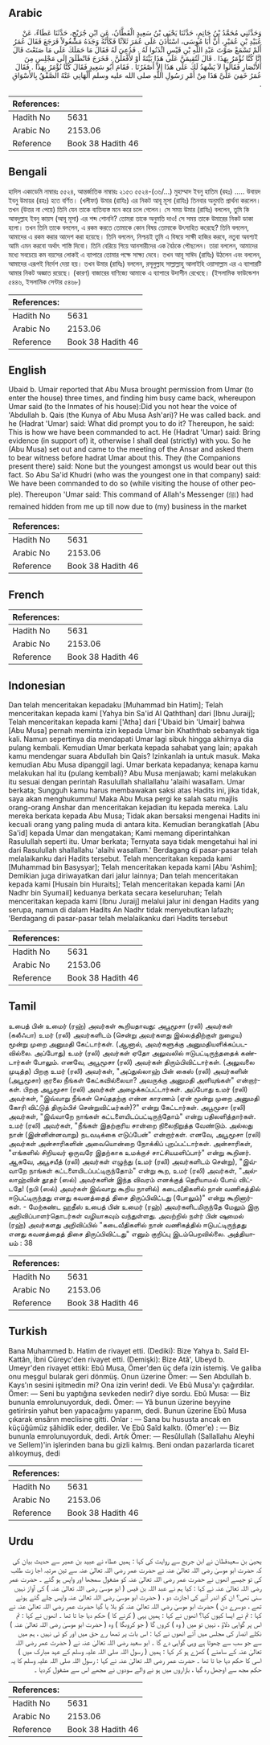 ## Arabic


<div dir="rtl" lang="ar" style={{fontSize:'larger',backgroundColor:'#f8f9fa',padding:20}}>
وَحَدَّثَنِي مُحَمَّدُ بْنُ حَاتِمٍ، حَدَّثَنَا يَحْيَى بْنُ سَعِيدٍ الْقَطَّانُ، عَنِ ابْنِ جُرَيْجٍ، حَدَّثَنَا عَطَاءٌ، عَنْ عُبَيْدِ بْنِ عُمَيْرٍ، أَنَّ أَبَا مُوسَى، اسْتَأْذَنَ عَلَى عُمَرَ ثَلاَثًا فَكَأَنَّهُ وَجَدَهُ مَشْغُولاً فَرَجَعَ فَقَالَ عُمَرُ أَلَمْ تَسْمَعْ صَوْتَ عَبْدِ اللَّهِ بْنِ قَيْسٍ ائْذَنُوا لَهُ ‏.‏ فَدُعِيَ لَهُ فَقَالَ مَا حَمَلَكَ عَلَى مَا صَنَعْتَ قَالَ إِنَّا كُنَّا نُؤْمَرُ بِهَذَا ‏.‏ قَالَ لَتُقِيمَنَّ عَلَى هَذَا بَيِّنَةً أَوْ لأَفْعَلَنَّ ‏.‏ فَخَرَجَ فَانْطَلَقَ إِلَى مَجْلِسٍ مِنَ الأَنْصَارِ فَقَالُوا لاَ يَشْهَدُ لَكَ عَلَى هَذَا إِلاَّ أَصْغَرُنَا ‏.‏ فَقَامَ أَبُو سَعِيدٍ فَقَالَ كُنَّا نُؤْمَرُ بِهَذَا ‏.‏ فَقَالَ عُمَرُ خَفِيَ عَلَىَّ هَذَا مِنْ أَمْرِ رَسُولِ اللَّهِ صلى الله عليه وسلم أَلْهَانِي عَنْهُ الصَّفْقُ بِالأَسْوَاقِ ‏.‏
</div>
<div style={{backgroundColor:'#f8f9fa',padding:20, marginBottom: 10}}><table> <thead> <tr> <th>References:</th> <th></th> </tr> </thead> <tbody><tr><td>Hadith No</td><td>5631</td></tr><tr><td>Arabic No</td><td>2153.06</td></tr><tr><td>Reference</td><td>Book 38 Hadith 46</td></tr></tbody></table></div>

## Bengali


<div dir="ltr" lang="bn" style={{fontSize:'larger',backgroundColor:'#f8f9fa',padding:20}}>
হাদিস একাডেমি নাম্বারঃ ৫৫২৪, আন্তর্জাতিক নাম্বারঃ ২১৫৩ ৫৫২৪-(৩৬/…) মুহাম্মাদ ইবনু হাতিম (রহঃ) ..... উবায়দ ইবনু উমায়র (রহঃ) হতে বর্ণিত। (খলীফা) উমার (রাযিঃ) এর নিকট আবূ মূসা (রাযিঃ) তিনবার অনুমতি প্রার্থনা করলেন। তখন (উত্তর না পেয়ে) তিনি যেন তাকে ব্যতিব্যস্ত মনে করে চলে গেলেন। সে সময় উমার (রাযিঃ) বললেন, তুমি কি আবদুল্লাহ ইবনু কায়স (আবূ মূসা) এর শব্দ শোননি? তোমরা তাকে অনুমতি দাও! সে সময় তাকে উমারের নিকট ডাকা হলো। তখন তিনি তাকে বললেন, এ রকম করতে তোমাকে কোন বিষয় তোমাকে উৎসাহিত করেছে? তিনি বললেন, আমাদের এ রকম করার আদেশ করা হয়েছে। তিনি বললেন, নিশ্চয়ই তুমি এ বিষয়ে সাক্ষী হাজির করবে, নতুবা অবশ্যই আমি এমন করবো অর্থাৎ শাস্তি দিবো। তিনি বেরিয়ে গিয়ে আনসারীদের এক বৈঠকে পৌছলেন। তারা বললেন, আমাদের মধ্যে সবচেয়ে কম বয়সের লোকই এ ব্যাপারে তোমার পক্ষে সাক্ষ্য দেবে। তখন আবূ সাঈদ (রাযিঃ) উঠলেন এবং বললেন, আমাদের এরূপই নির্দেশ দেয়া হয়। তখন উমার (রাযিঃ) বললেন, রসূলুল্লাহ সাল্লাল্লাহু আলাইহি ওয়াসাল্লাম এর এ ব্যাপারটি আমার নিকট অজ্ঞাত রয়েছে। (কারণ) বাজারের বাণিজ্যে আমাকে এ ব্যাপারে উদাসীন রেখেছে। (ইসলামিক ফাউন্ডেশন ৫৪৪৬, ইসলামিক সেন্টার ৫৪৬৮)
</div>
<div style={{backgroundColor:'#f8f9fa',padding:20, marginBottom: 10}}><table> <thead> <tr> <th>References:</th> <th></th> </tr> </thead> <tbody><tr><td>Hadith No</td><td>5631</td></tr><tr><td>Arabic No</td><td>2153.06</td></tr><tr><td>Reference</td><td>Book 38 Hadith 46</td></tr></tbody></table></div>

## English


<div dir="ltr" lang="en" style={{fontSize:'larger',backgroundColor:'#f8f9fa',padding:20}}>
Ubaid b. Umair reported that Abu Musa brought permission from Umar (to enter the house) three times, and finding him busy came back, whereupon Umar said (to the Inmates of his house):Did you not hear the voice of 'Abdullah b. Qais (the Kunya of Abu Musa Ash'ari)? He was called back. and he (Hadrat 'Umar) said: What did prompt you to do it? Thereupon, he said: This is how we have been commanded to act. He (Hadrat 'Umar) said: Bring evidence (in support of) it, otherwise I shall deal (strictly) with you. So he (Abu Musa) set out and came to the meeting of the Ansar and asked them to bear witness before hadrat Umar about this. They (the Companions present there) said: None but the youngest amongst us would bear out this fact. So Abu Sa'id Khudri (who was the youngest one in that company) said: We have been commanded to do so (while visiting the house of other people). Thereupon 'Umar said: This command of Allah's Messenger (ﷺ) had remained hidden from me up till now due to (my) business in the market
</div>
<div style={{backgroundColor:'#f8f9fa',padding:20, marginBottom: 10}}><table> <thead> <tr> <th>References:</th> <th></th> </tr> </thead> <tbody><tr><td>Hadith No</td><td>5631</td></tr><tr><td>Arabic No</td><td>2153.06</td></tr><tr><td>Reference</td><td>Book 38 Hadith 46</td></tr></tbody></table></div>

## French


<div dir="ltr" lang="fr" style={{fontSize:'larger',backgroundColor:'#f8f9fa',padding:20}}>

</div>
<div style={{backgroundColor:'#f8f9fa',padding:20, marginBottom: 10}}><table> <thead> <tr> <th>References:</th> <th></th> </tr> </thead> <tbody><tr><td>Hadith No</td><td>5631</td></tr><tr><td>Arabic No</td><td>2153.06</td></tr><tr><td>Reference</td><td>Book 38 Hadith 46</td></tr></tbody></table></div>

## Indonesian


<div dir="ltr" lang="id" style={{fontSize:'larger',backgroundColor:'#f8f9fa',padding:20}}>
Dan telah menceritakan kepadaku [Muhammad bin Hatim]; Telah menceritakan kepada kami [Yahya bin Sa'id Al Qaththan] dari [Ibnu Juraij]; Telah menceritakan kepada kami ['Atha] dari ['Ubaid bin 'Umair] bahwa [Abu Musa] pernah meminta izin kepada Umar bin Khaththab sebanyak tiga kali. Namun sepertinya dia mendapati Umar lagi sibuk hingga akhirnya dia pulang kembali. Kemudian Umar berkata kepada sahabat yang lain; apakah kamu mendengar suara Abdullah bin Qais? Izinkanlah ia untuk masuk. Maka kemudian Abu Musa dipanggil lagi. Umar berkata kepadanya; kenapa kamu melakukan hal itu (pulang kembali)? Abu Musa menjawab; kami melakukan itu sesuai dengan perintah Rasulullah shallallahu 'alaihi wasallam. Umar berkata; Sungguh kamu harus membawakan saksi atas Hadits ini, jika tidak, saya akan menghukummu! Maka Abu Musa pergi ke salah satu majlis orang-orang Anshar dan menceritakan kejadian itu kepada mereka. Lalu mereka berkata kepada Abu Musa; Tidak akan bersaksi mengenai Hadits ini kecuali orang yang paling muda di antara kita. Kemudian berangkatlah [Abu Sa'id] kepada Umar dan mengatakan; Kami memang diperintahkan Rasulullah seperti itu. Umar berkata; Ternyata saya tidak mengetahui hal ini dari Rasulullah shallallahu 'alaihi wasallam.' Berdagang di pasar-pasar telah melalaikanku dari Hadits tersebut. Telah menceritakan kepada kami [Muhammad bin Basysyar]; Telah menceritakan kepada kami [Abu 'Ashim]; Demikian juga diriwayatkan dari jalur lainnya; Dan telah menceritakan kepada kami [Husain bin Huraits]; Telah menceritakan kepada kami [An Nadhr bin Syumail] keduanya berkata secara keseluruhan; Telah menceritakan kepada kami [Ibnu Juraij] melalui jalur ini dengan Hadits yang serupa, namun di dalam Hadits An Nadhr tidak menyebutkan lafazh; 'Berdagang di pasar-pasar telah melalaikanku dari Hadits tersebut
</div>
<div style={{backgroundColor:'#f8f9fa',padding:20, marginBottom: 10}}><table> <thead> <tr> <th>References:</th> <th></th> </tr> </thead> <tbody><tr><td>Hadith No</td><td>5631</td></tr><tr><td>Arabic No</td><td>2153.06</td></tr><tr><td>Reference</td><td>Book 38 Hadith 46</td></tr></tbody></table></div>

## Tamil


<div dir="ltr" lang="ta" style={{fontSize:'larger',backgroundColor:'#f8f9fa',padding:20}}>
உபைத் பின் உமைர் (ரஹ்) அவர்கள் கூறியதாவது: அபூமூசா (ரலி) அவர்கள் (கலீஃபா) உமர் (ரலி) அவர்களிடம் (சென்று அவர்களது இல்லத்திற்குள் நுழைய) மூன்று முறை அனுமதி கேட்டார்கள். (ஆனால், அவர்களுக்கு அனுமதியளிக்கப்படவில்லை. அப்போது) உமர் (ரலி) அவர்கள் ஏதோ அலுவலில் ஈடுபட்டிருந்ததைக் கண்டார்கள் போலும். எனவே, அபூமூசா (ரலி) அவர்கள் திரும்பிவிட்டார்கள். (அலுவலை முடித்த) பிறகு உமர் (ரலி) அவர்கள், "அப்துல்லாஹ் பின் கைஸ் (ரலி) அவர்களின் (அபூமூசா) குரலை நீங்கள் கேட்கவில்லையா? அவருக்கு அனுமதி அளியுங்கள்" என்றார்கள். பிறகு அபூமூசா (ரலி) அவர்கள் அழைக்கப்பட்டார்கள். அப்போது உமர் (ரலி) அவர்கள், "இவ்வாறு நீங்கள் செய்ததற்கு என்ன காரணம் (ஏன் மூன்று முறை அனுமதி கோரி விட்டுத் திரும்பிச் சென்றுவிட்டீர்கள்)?" என்று கேட்டார்கள். அபூமூசா (ரலி) அவர்கள், "இவ்வாறே நாங்கள் கட்டளையிடப்பட்டிருந்தோம்" என்று பதிலளித்தார்கள். உமர் (ரலி) அவர்கள், "நீங்கள் இதற்குரிய சான்றை நிலைநிறுத்த வேண்டும். அல்லது நான் (இன்னின்னவாறு) நடவடிக்கை எடுப்பேன்" என்றார்கள். எனவே, அபூமூசா (ரலி) அவர்கள் அன்சாரிகளின் அவையொன்றை நோக்கிப் புறப்பட்டார்கள். அன்சாரிகள், "எங்களில் சிறியவர் ஒருவரே இதற்காக உமக்குச் சாட்சியமளிப்பார்" என்று கூறினர். ஆகவே, அபூசயீத் (ரலி) அவர்கள் எழுந்து (உமர் (ரலி) அவர்களிடம் சென்று), "இவ்வாறே நாங்கள் கட்டளையிடப்பட்டிருந்தோம்" என்று கூற, உமர் (ரலி) அவர்கள், "அல்லாஹ்வின் தூதர் (ஸல்) அவர்களின் இந்த விவரம் எனக்குத் தெரியாமல் போய் விட்டதே! (நபி (ஸல்) அவர்கள் இவ்வாறு கூறிய நாளில்) கடைவீதிகளில் நான் வணிகத்தில் ஈடுபட்டிருந்தது எனது கவனத்தைத் திசை திருப்பிவிட்டது (போலும்)" என்று கூறினார்கள். - மேற்கண்ட ஹதீஸ் உபைத் பின் உமைர் (ரஹ்) அவர்களிடமிருந்தே மேலும் இரு அறிவிப்பாளர்தொடர்கள் வழியாகவும் வந்துள்ளது. அவற்றில் நள்ர் பின் ஷுமைல் (ரஹ்) அவர்களது அறிவிப்பில் "கடைவீதிகளில் நான் வணிகத்தில் ஈடுபட்டிருந்தது எனது கவனத்தைத் திசை திருப்பிவிட்டது" எனும் குறிப்பு இடம்பெறவில்லை. அத்தியாயம் : 38
</div>
<div style={{backgroundColor:'#f8f9fa',padding:20, marginBottom: 10}}><table> <thead> <tr> <th>References:</th> <th></th> </tr> </thead> <tbody><tr><td>Hadith No</td><td>5631</td></tr><tr><td>Arabic No</td><td>2153.06</td></tr><tr><td>Reference</td><td>Book 38 Hadith 46</td></tr></tbody></table></div>

## Turkish


<div dir="ltr" lang="tr" style={{fontSize:'larger',backgroundColor:'#f8f9fa',padding:20}}>
Bana Muhammed b. Hatim de rivayet etti. (Dediki): Bize Yahya b. Saîd El-Kattân, İbni Cüreyc'den rivayet etti. (Demişki): Bize Atâ', Ubeyd b. Umeyr'den rivayet ettiki: Ebû Musa, Ömer'den üç defa izin istemiş. Ve galiba onu meşgul bularak geri dönmüş. Onun üzerine Ömer: — Sen Abdullah b. Kays'ın sesini işitmedin mi? Ona izin verin! dedi. Ve Ebû Musa'yı çağırdılar. Ömer: — Seni bu yaptığına sevkeden nedir? diye sordu. Ebû Musa: — Biz bununla emrolunuyorduk, dedi. Ömer: — Yâ bunun üzerine beyyine getirirsin yahut ben yapacağımı yaparım, dedi. Bunun üzerine Ebû Musa çıkarak ensârın meclisine gitti. Onlar : — Sana bu hususta ancak en küçüğümüz şâhidlik eder, dediler. Ve Ebû Saîd kalktı. (Ömer'e) : — Biz bununla emrolunuyorduk, dedi. Artık Ömer: — Resûlullah (Sallallahu Aleyhi ve Sellem)'in işlerinden bana bu gizli kalmış. Beni ondan pazarlarda ticaret alıkoymuş, dedi
</div>
<div style={{backgroundColor:'#f8f9fa',padding:20, marginBottom: 10}}><table> <thead> <tr> <th>References:</th> <th></th> </tr> </thead> <tbody><tr><td>Hadith No</td><td>5631</td></tr><tr><td>Arabic No</td><td>2153.06</td></tr><tr><td>Reference</td><td>Book 38 Hadith 46</td></tr></tbody></table></div>

## Urdu


<div dir="rtl" lang="ur" style={{fontSize:'larger',backgroundColor:'#f8f9fa',padding:20}}>
یحییٰ بن سعیدقطان نے ابن جریج سے روایت کی کہا : ہمیں عطاء نے عبید بن عمیر سے حدیث بیان کی کہ حضرت ابو موسیٰ رضی اللہ تعالیٰ عنہ نے حضرت عمر رضی اللہ تعالیٰ عنہ سے تین مرتبہ اجا زت طلب کی تو جیسے انھوں نے حضرت عمر رضی اللہ تعالیٰ عنہ کو مشغول سمجھا اور واپس ہو گئے ۔ حضرت عمر رضی اللہ تعالیٰ عنہ نے کہا : کیا ہم نے عبد اللہ بن قیس ( ابو موسیٰ رضی اللہ تعالیٰ عنہ ) کی آواز نہیں سنی تھی؟ ان کو اندر آنے کی اجازت دو ، ( حضرت ابو موسیٰ رضی اللہ تعالیٰ عنہ واپس چلے گئے ہوئے تھے ، دوسرے دن ) حضرت ابو موسیٰ رضی اللہ تعالیٰ عنہ کو بلا یا گیا حضرت عمر رضی اللہ تعالیٰ عنہ نے کہا : تم نے ایسا کیوں کیا؟ انھوں نے کہا : ہمیں یہی ( کرنے کا ) حکم دیا جا تا تھا ۔ انھوں نے کہا : تم اس پر گواہی دلاؤ ، نہیں تو میں ( وہ ) کروں گا ( جو کروںگا ) وہ ( حضرت ابو موسیٰ رضی اللہ تعالیٰ عنہ ) نکلے انصار کی مجلس میں آئے انھوں نے کہا : اس بات پر تمھا رے حق میں اور کو ئی نہیں ، ہم میں سے جو سب سے چھوٹا ہے وہی گواہی دے گا ۔ ابو سعید رضی اللہ تعالیٰ عنہ نے ( حضرت عمر رضی اللہ تعالیٰ عنہ کے سامنے ) کھڑے ہو کر کہا : ہمیں ( رسول اللہ صلی اللہ علیہ وسلم کے عہد مبارک میں ) اسی کا حکم دیا جا تا تھا ۔ حضرت عمر رضی اللہ تعالیٰ عنہ نے کہا : رسول اللہ صلی اللہ علیہ وسلم کا یہ حکم مجھ سے اوجھل رہ گیا ، بازاروں میں ہو نے والے سودوں نے مجھے اس سے مشغول کردیا ۔
</div>
<div style={{backgroundColor:'#f8f9fa',padding:20, marginBottom: 10}}><table> <thead> <tr> <th>References:</th> <th></th> </tr> </thead> <tbody><tr><td>Hadith No</td><td>5631</td></tr><tr><td>Arabic No</td><td>2153.06</td></tr><tr><td>Reference</td><td>Book 38 Hadith 46</td></tr></tbody></table></div>
